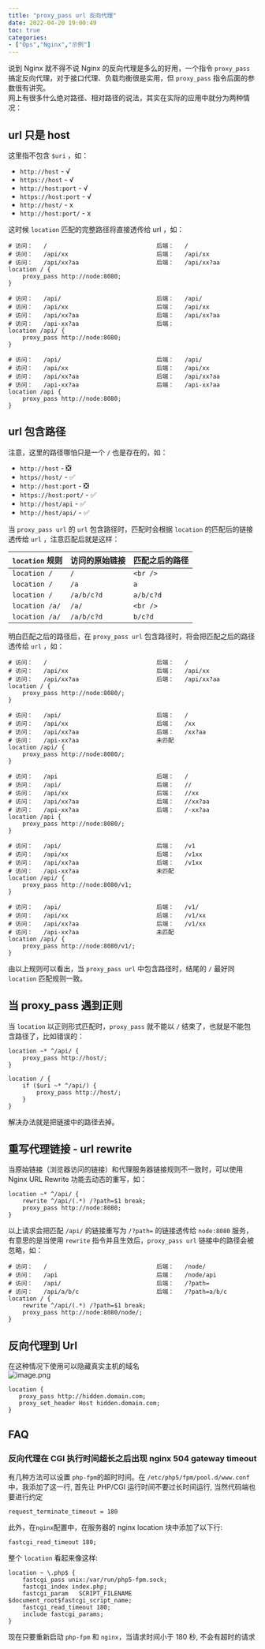 ```yaml
---
title: "proxy_pass url 反向代理"
date: 2022-04-20 19:00:49
toc: true
categories:
- ["Ops","Nginx","示例"]
---
```


说到 Nginx 就不得不说 Nginx 的反向代理是多么的好用，一个指令 `proxy_pass` 搞定反向代理，对于接口代理、负载均衡很是实用，但 `proxy_pass` 指令后面的参数很有讲究。<br />网上有很多什么绝对路径、相对路径的说法，其实在实际的应用中就分为两种情况：


## url 只是 host
这里指不包含 `$uri` ，如：

- `http://host` - √
- `https://host` - √
- `http://host:port` - √
- `https://host:port` - √
- `http://host/` - x
- `http://host:port/` - x

这时候 `location` 匹配的完整路径将直接透传给 url ，如：
```nginx
# 访问：   /                               后端：   /
# 访问：   /api/xx                         后端：   /api/xx
# 访问：   /api/xx?aa                      后端：   /api/xx?aa
location / {
    proxy_pass http://node:8080;
}

# 访问：   /api/                           后端：   /api/
# 访问：   /api/xx                         后端：   /api/xx
# 访问：   /api/xx?aa                      后端：   /api/xx?aa
# 访问：   /api-xx?aa                      后端：
location /api/ {
    proxy_pass http://node:8080;
}

# 访问：   /api/                           后端：   /api/
# 访问：   /api/xx                         后端：   /api/xx
# 访问：   /api/xx?aa                      后端：   /api/xx?aa
# 访问：   /api-xx?aa                      后端：   /api-xx?aa
location /api {
    proxy_pass http://node:8080;
}
```

## url 包含路径
注意，这里的路径哪怕只是一个 `/` 也是存在的，如：

- `http://host` - ❎
- `https//host/` - ✅
- `http://host:port` - ❎
- `https://host:port/` - ✅
- `http://host/api` - ✅
- `http://host/api/` - ✅

当 `proxy_pass url` 的 `url` 包含路径时，匹配时会根据 `location` 的匹配后的链接透传给 `url` ，注意匹配后就是这样：

| `location` 规则 | 访问的原始链接 | 匹配之后的路径 |
| --- | --- | --- |
| `location /` | `/` | `<br />` |
| `location /` | `/a` | `a` |
| `location /` | `/a/b/c?d` | `a/b/c?d` |
| `location /a/` | `/a/` | `<br />` |
| `location /a/` | `/a/b/c?d` | `b/c?d` |

明白匹配之后的路径后，在 `proxy_pass url` 包含路径时，将会把匹配之后的路径透传给 `url` ，如：
```nginx
# 访问：   /                               后端：   /
# 访问：   /api/xx                         后端：   /api/xx
# 访问：   /api/xx?aa                      后端：   /api/xx?aa
location / {
    proxy_pass http://node:8080/;
}

# 访问：   /api/                           后端：   /
# 访问：   /api/xx                         后端：   /xx
# 访问：   /api/xx?aa                      后端：   /xx?aa
# 访问：   /api-xx?aa                      未匹配
location /api/ {
    proxy_pass http://node:8080/;
}

# 访问：   /api                            后端：   /
# 访问：   /api/                           后端：   //
# 访问：   /api/xx                         后端：   //xx
# 访问：   /api/xx?aa                      后端：   //xx?aa
# 访问：   /api-xx?aa                      后端：   /-xx?aa
location /api {
    proxy_pass http://node:8080/;
}

# 访问：   /api/                           后端：   /v1
# 访问：   /api/xx                         后端：   /v1xx
# 访问：   /api/xx?aa                      后端：   /v1xx
# 访问：   /api-xx?aa                      未匹配
location /api/ {
    proxy_pass http://node:8080/v1;
}

# 访问：   /api/                           后端：   /v1/
# 访问：   /api/xx                         后端：   /v1/xx
# 访问：   /api/xx?aa                      后端：   /v1/xx
# 访问：   /api-xx?aa                      未匹配
location /api/ {
    proxy_pass http://node:8080/v1/;
}
```
由以上规则可以看出，当 `proxy_pass url` 中包含路径时，结尾的 `/` 最好同 `location` 匹配规则一致。

## 当 proxy_pass 遇到正则
当 `location` 以正则形式匹配时，`proxy_pass` 就不能以 `/` 结束了，也就是不能包含路径了，比如错误的：
```nginx
location ~* ^/api/ {
    proxy_pass http://host/;
}

location / {
    if ($uri ~* ^/api/) {
        proxy_pass http://host/;
    }
}
```
解决办法就是把链接中的路径去掉。

## 重写代理链接 - url rewrite
当原始链接（浏览器访问的链接）和代理服务器链接规则不一致时，可以使用 Nginx URL Rewrite 功能去动态的重写，如：
```nginx
location ~* ^/api/ {
    rewrite ^/api/(.*) /?path=$1 break;
    proxy_pass http://node:8080;
}
```
以上请求会把匹配 `/api/` 的链接重写为 `/?path=` 的链接透传给 `node:8080` 服务，有意思的是当使用 `rewrite` 指令并且生效后，`proxy_pass url` 链接中的路径会被忽略，如：
```nginx
# 访问：   /                               后端：   /node/
# 访问：   /api                            后端：   /node/api
# 访问：   /api/                           后端：   /?path=
# 访问：   /api/a/b/c                      后端：   /?path=a/b/c
location / {
    rewrite ^/api/(.*) /?path=$1 break;
    proxy_pass http://node:8080/node/;
}
```

## 反向代理到 Url
在这种情况下使用可以隐藏真实主机的域名<br />![image.png](https://file.wulicode.com/yuque/202208/16/11/0012rWUGolDg.png?x-oss-process=image/resize,h_133)
```nginx
location {
   proxy_pass http://hidden.domain.com;
   proxy_set_header Host hidden.domain.com;
}
```

## FAQ

### 反向代理在 CGI 执行时间超长之后出现 nginx 504 gateway timeout
有几种方法可以设置 `php-fpm`的超时时间。在 `/etc/php5/fpm/pool.d/www.conf` 中，我添加了这一行, 首先让 PHP/CGI 运行时间不要过长时间运行, 当然代码端也要进行约定
```
request_terminate_timeout = 180
```
此外，在`nginx`配置中，在服务器的 nginx location 块中添加了以下行:
```
fastcgi_read_timeout 180;
```
整个 `location` 看起来像这样:
```nginx
location ~ \.php$ {
    fastcgi_pass unix:/var/run/php5-fpm.sock;
    fastcgi_index index.php;
    fastcgi_param   SCRIPT_FILENAME $document_root$fastcgi_script_name;
    fastcgi_read_timeout 180;
    include fastcgi_params;
} 
```
现在只要重新启动 `php-fpm` 和 `nginx`，当请求时间小于 180 秒, 不会有超时的请求

